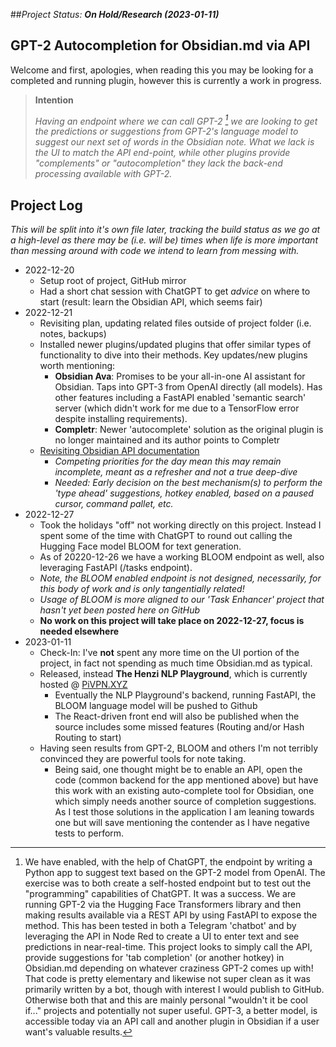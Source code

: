 ##_Project Status: **On Hold/Research (2023-01-11)**_

## GPT-2 Autocompletion for Obsidian.md via API

Welcome and first, apologies, when reading this you may be looking for a completed and running plugin, however this is currently a work in progress.

> **Intention**
>
> *Having an endpoint where we can call GPT-2 [^GPTAPISource] we are looking to get the predictions or suggestions from GPT-2's language model to suggest our next set of words in the Obsidian note. What we lack is the UI to match the API end-point, while other plugins provide "complements" or "autocompletion" they lack the back-end processing available with GPT-2.*

## Project Log

*This will be split into it's own file later, tracking the build status as we go at a high-level as there may be (i.e. will be) times when life is more important than messing around with code we intend to learn from messing with.*

- 2022-12-20
  - Setup root of project, GitHub mirror
  - Had a short chat session with ChatGPT to get *advice* on where to start (result: learn the Obsidian API, which seems fair)
- 2022-12-21
  - Revisiting plan, updating related files outside of project folder (i.e. notes, backups)
  - Installed newer plugins/updated plugins that offer similar types of functionality to dive into their methods. Key updates/new plugins worth mentioning:
    - **Obsidian Ava**: Promises to be your all-in-one AI assistant for Obsidian. Taps into GPT-3 from OpenAI directly (all models). Has other features including a FastAPI enabled 'semantic search' server (which didn't work for me due to a TensorFlow error despite installing requirements).
    - **Completr**: Newer 'autocomplete' solution as the original plugin is no longer maintained and its author points to Completr
  - [Revisiting Obsidian API documentation](https://github.com/obsidianmd/obsidian-api)
    - *Competing priorities for the day mean this may remain incomplete, meant as a refresher and not a true deep-dive*
    - *Needed: Early decision on the best mechanism(s) to perform the 'type ahead' suggestions, hotkey enabled, based on a paused cursor, command pallet, etc.*
- 2022-12-27
  - Took the holidays "off" not working directly on this project. Instead I spent some of the time with ChatGPT to round out calling the Hugging Face model BLOOM for text generation.
  - As of 20220-12-26 we have a working BLOOM endpoint as well, also leveraging FastAPI (/tasks endpoint).
  - *Note, the BLOOM enabled endpoint is not designed, necessarily, for this body of work and is only tangentially related!*
  - *Usage of BLOOM is more aligned to our 'Task Enhancer' project that hasn't yet been posted here on GitHub*
  - **No work on this project will take place on 2022-12-27, focus is needed elsewhere**
- 2023-01-11
  - Check-In: I've **not** spent any more time on the UI portion of the project, in fact not spending as much time Obsidian.md as typical.
  - Released, instead **The Henzi NLP Playground**, which is currently hosted @ [PiVPN.XYZ](https://pivpn.xyz)
    - Eventually the NLP Playground's backend, running FastAPI, the BLOOM language model will be pushed to Github
    - The React-driven front end will also be published when the source includes some missed features (Routing and/or Hash Routing to start)
  - Having seen results from GPT-2, BLOOM and others I'm not terribly convinced they are powerful tools for note taking.
    - Being said, one thought might be to enable an API, open the code (common backend for the app mentioned above) but have this work with an existing auto-complete tool for Obsidian, one which simply needs another source of completion suggestions. As I test those solutions in the application I am leaning towards one but will save mentioning the contender as I have negative tests to perform.
 

[^GPTAPISource]: We have enabled, with the help of ChatGPT, the endpoint by writing a Python app to suggest text based on the GPT-2 model from OpenAI. The exercise was to both create a self-hosted endpoint but to test out the "programming" capabilities of ChatGPT. It was a success. We are running GPT-2 via the Hugging Face Transformers library and then making results available via a REST API by using FastAPI to expose the method. This has been tested in both a Telegram 'chatbot' and by leveraging the API in Node Red to create a UI to enter text and see predictions in near-real-time. This project looks to simply call the API, provide suggestions for 'tab completion' (or another hotkey) in Obsidian.md depending on whatever craziness GPT-2 comes up with! That code is pretty elementary and likewise not super clean as it was primarily written by a bot, though with interest I would publish to GitHub. Otherwise both that and this are mainly personal "wouldn't it be cool if..." projects and potentially not super useful. GPT-3, a better model, is accessible today via an API call and another plugin in Obsidian if a user want's valuable results.
